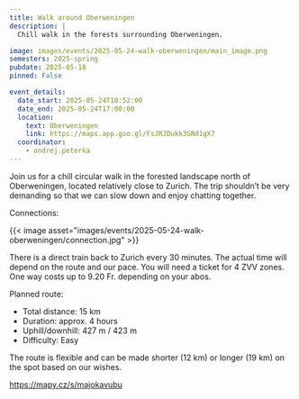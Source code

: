 ```yaml
---
title: Walk around Oberweningen
description: |
  Chill walk in the forests surrounding Oberweningen.

image: images/events/2025-05-24-walk-oberweningen/main_image.png
semesters: 2025-spring
pubdate: 2025-05-18
pinned: False

event_details:
  date_start: 2025-05-24T10:52:00
  date_end: 2025-05-24T17:00:00
  location:
    text: Oberweningen
    link: https://maps.app.goo.gl/FsJRJDukk3GNd1gX7
  coordinator: 
    - ondrej.peterka
---
```


Join us for a chill circular walk in the forested landscape north of Oberweningen, located relatively close to Zurich. The trip shouldn’t be very demanding so that we can slow down and enjoy chatting together.

Connections:

{{< image asset="images/events/2025-05-24-walk-oberweningen/connection.jpg" >}}


There is a direct train back to Zurich every 30 minutes. The actual time will depend on the route and our pace.
You will need a ticket for 4 ZVV zones. One way costs up to 9.20 Fr. depending on your abos.


Planned route:

* Total distance: 15 km
* Duration: approx. 4 hours
* Uphill/downhill: 427 m / 423 m
* Difficulty: Easy

The route is flexible and can be made shorter (12 km) or longer (19 km) on the spot based on our wishes.

https://mapy.cz/s/majokavubu 